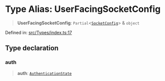 # Type Alias: UserFacingSocketConfig

> **UserFacingSocketConfig**: `Partial`\<[`SocketConfig`](SocketConfig.md)\> & `object`

Defined in: [src/Types/index.ts:17](https://github.com/Fokusdotid/bail/blob/546bbbb35e652e95f45982a71bee62b2c682e4eb/src/Types/index.ts#L17)

## Type declaration

### auth

> **auth**: [`AuthenticationState`](AuthenticationState.md)
